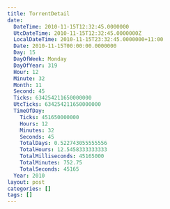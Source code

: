 ```yaml
---
title: TorrentDetail
date:
  DateTime: 2010-11-15T12:32:45.0000000
  UtcDateTime: 2010-11-15T12:32:45.0000000Z
  LocalDateTime: 2010-11-15T23:32:45.0000000+11:00
  Date: 2010-11-15T00:00:00.0000000
  Day: 15
  DayOfWeek: Monday
  DayOfYear: 319
  Hour: 12
  Minute: 32
  Month: 11
  Second: 45
  Ticks: 634254211650000000
  UtcTicks: 634254211650000000
  TimeOfDay:
    Ticks: 451650000000
    Hours: 12
    Minutes: 32
    Seconds: 45
    TotalDays: 0.522743055555556
    TotalHours: 12.5458333333333
    TotalMilliseconds: 45165000
    TotalMinutes: 752.75
    TotalSeconds: 45165
  Year: 2010
layout: post
categories: []
tags: []
---
```


